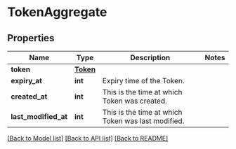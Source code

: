 # TokenAggregate

## Properties
Name | Type | Description | Notes
------------ | ------------- | ------------- | -------------
**token** | [**Token**](Token.md) |  | 
**expiry_at** | **int** | Expiry time of the Token. | 
**created_at** | **int** | This is the time at which Token was created. | 
**last_modified_at** | **int** | This is the time at which Token was last modified. | 

[[Back to Model list]](../README.md#documentation-for-models) [[Back to API list]](../README.md#documentation-for-api-endpoints) [[Back to README]](../README.md)

